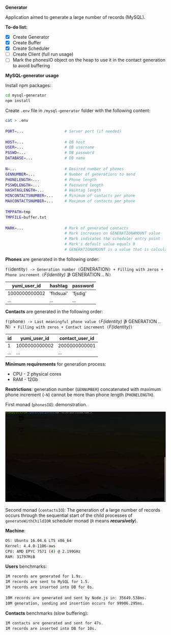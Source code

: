 **Generator**

Application aimed to generate a large number of records (MySQL).

**To-do list:**

- [x] Create Generator
- [x] Create Buffer
- [x] Create Scheduler
- [ ] Create Client (full run usage)
- [ ] Mark the phonesIO object on the heap to use it in the contact generation to avoid buffering

**MySQL-generator usage**

Install npm packages:
```bash
cd mysql-generator
npm install
```

Create `.env` file in `/mysql-generator` folder with the following content:

```bash
cat > .env

PORT=...                  # Server port (if needed)

HOST=...                  # DB host
USER=...                  # DB username
PSSWD=...                 # DB password
DATABASE=...              # DB name

N=...                     # Desired number of phones
GENNUMBER=...             # Number of generations to send
PHONELENGTH=...           # Phone length
PSSWDLENGTH=...           # Password length
HASHTAGLENGTH=...         # Hashtag length
MINCONTACTSNUMBER=...     # Minimum of contacts per phone
MAXCONTACTSNUMBER=...     # Maximum of contacts per phone

TMPPATH=tmp
TMPFILE=buffer.txt

MARK=...                  # Mark of generated contacts
                          # Mark increases on GENERATIONAMOUNT value
                          # Mark indicates the scheduler entry point
                          # Mark's default value equals 0
                          # GENERATIONAMOUNT is a value that is calculated
```

**Phones** are generated in the following order:

`f(`identity`) -> Generation number (`GENERATION`) + Filling with zeros + Phone increment (`*F(identity)* ∌ GENERATION .. N`)`

 yumi_user_id | hashtag | password 
 --- | --- | ---  
 1000000000002 | 'fhdsuai' | 'fjsdig'
 ... | ... | ...

**Contacts** are generated in the following order:

`f(`phone`) -> Last meaningful phone value (`*F(identity)* ∌ GENERATION .. N`) + Filling with zeros + Contact increment (`*F(identity)*`)`

 id | yumi_user_id | contact_user_id 
 --- | --- | --- 
 1 | 1000000000002 | 2000000000001
... | ... | ...

**Minimum requirements** for generation process:
 - CPU - 2 physical cores
 - RAM - 12Gb

**Restrictions**: generation number (`GENNUMBER`) concatenated with maximum phone increment (`~N`) cannot be more than phone length (`PHONELENGTH`).

First monad (`phonesIO`): demonstration.

![](static/demonstration/node-10M-generator.gif)

Second monad (`contactsIO`): The generation of a large number of records occurs through the sequential start of the child processes of `generateWithChildIOR` scheduler monad (`R` means ***recursively***).

**Machine**:

```bash
OS: Ubuntu 16.04.6 LTS x86_64
Kernel: 4.4.0-1106-aws
CPU: AMD EPYC 7571 (4) @ 2.199GHz 
RAM: 31797MiB
```

**Users** benchmarks:

```bash
1M records are generated for 1.9s.
1M records are sent to MySQL for 1.5.
1M records are inserted into DB for 8s.

10M records are generated and sent by Node.js in: 35649.538ms.
10M generation, sending and insertion occurs for 99906.295ms.
```

**Contacts** benchmarks (slow buffering):

```bash
1M contacts are generated and sent for 47s.
1M records are inserted into DB for 10s.
```
